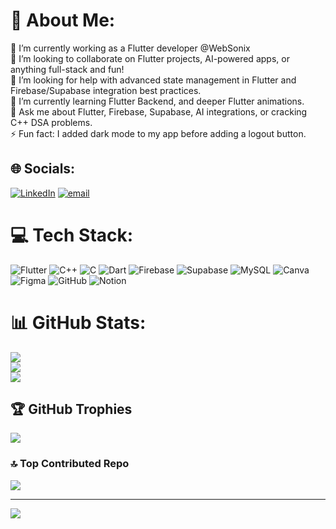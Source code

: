 # 💫 About Me:
🔭 I’m currently working as a Flutter developer @WebSonix<br>👯 I’m looking to collaborate on Flutter projects, AI-powered apps, or anything full-stack and fun!<br>🤝 I’m looking for help with advanced state management in Flutter and Firebase/Supabase integration best practices.<br>🌱 I’m currently learning Flutter Backend, and deeper Flutter animations.<br>💬 Ask me about Flutter, Firebase, Supabase, AI integrations, or cracking C++ DSA problems.<br>⚡ Fun fact: I added dark mode to my app before adding a logout button.


## 🌐 Socials:
[![LinkedIn](https://img.shields.io/badge/LinkedIn-%230077B5.svg?logo=linkedin&logoColor=white)](https://linkedin.com/in/www.linkedin.com/in/aditya-s-ray-515064263) [![email](https://img.shields.io/badge/Email-D14836?logo=gmail&logoColor=white)](mailto:adityasray46@gmail.com) 

# 💻 Tech Stack:
 ![Flutter](https://img.shields.io/badge/Flutter-%2302569B.svg?style=for-the-badge&logo=Flutter&logoColor=white) ![C++](https://img.shields.io/badge/c++-%2300599C.svg?style=for-the-badge&logo=c%2B%2B&logoColor=white) ![C](https://img.shields.io/badge/c-%2300599C.svg?style=for-the-badge&logo=c&logoColor=white) ![Dart](https://img.shields.io/badge/dart-%230175C2.svg?style=for-the-badge&logo=dart&logoColor=white) ![Firebase](https://img.shields.io/badge/firebase-%23039BE5.svg?style=for-the-badge&logo=firebase) ![Supabase](https://img.shields.io/badge/Supabase-3ECF8E?style=for-the-badge&logo=supabase&logoColor=white) ![MySQL](https://img.shields.io/badge/mysql-4479A1.svg?style=for-the-badge&logo=mysql&logoColor=white) ![Canva](https://img.shields.io/badge/Canva-%2300C4CC.svg?style=for-the-badge&logo=Canva&logoColor=white) ![Figma](https://img.shields.io/badge/figma-%23F24E1E.svg?style=for-the-badge&logo=figma&logoColor=white) ![GitHub](https://img.shields.io/badge/github-%23121011.svg?style=for-the-badge&logo=github&logoColor=white) ![Notion](https://img.shields.io/badge/Notion-%23000000.svg?style=for-the-badge&logo=notion&logoColor=white)
# 📊 GitHub Stats:
![](https://github-readme-stats.vercel.app/api?username=adityarayyy&theme=blue_navy&hide_border=false&include_all_commits=true&count_private=true)<br/>
![](https://nirzak-streak-stats.vercel.app/?user=adityarayyy&theme=blue_navy&hide_border=false)<br/>
![](https://github-readme-stats.vercel.app/api/top-langs/?username=adityarayyy&theme=blue_navy&hide_border=false&include_all_commits=true&count_private=true&layout=compact)

## 🏆 GitHub Trophies
![](https://github-profile-trophy.vercel.app/?username=adityarayyy&theme=radical&no-frame=true&no-bg=false&margin-w=4)

### 🔝 Top Contributed Repo
![](https://github-contributor-stats.vercel.app/api?username=adityarayyy&limit=5&theme=blue_navy&combine_all_yearly_contributions=true)

---
[![](https://visitcount.itsvg.in/api?id=adityarayyy&icon=0&color=0)](https://visitcount.itsvg.in)

<!-- Proudly created with GPRM ( https://gprm.itsvg.in ) -->

